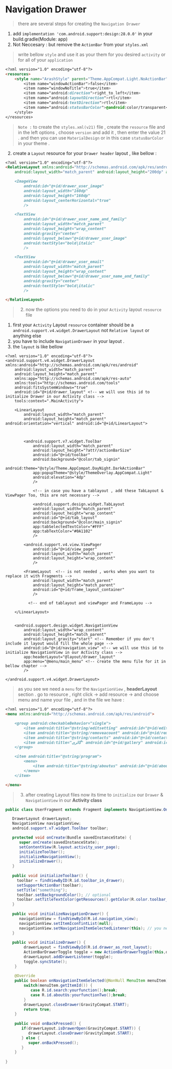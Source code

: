 # Navigation Drawer
> there are several steps for creating the `Navigation Drawer`
1. add `implementation 'com.android.support:design:28.0.0'` in your build.gradle(Module: app)
1. Not Neccesary : but remove the `ActionBar` from your `styles.xml`
> write bellow `style` and use it as your them for you desired `activity` or for all of your `application`
```markdown
<?xml version="1.0" encoding="utf-8"?>
<resources>
    <style name="ArashStyle" parent="Theme.AppCompat.Light.NoActionBar">
        <item name="windowActionBar">false</item>
        <item name="windowNoTitle">true</item>
        <item name="android:direction">right_to_left</item>
        <item name="android:layoutDirection">rtl</item>
        <item name="android:textDirection">rtl</item>
        <item name="android:statusBarColor">@android:color/transparent</item> <-- this item is only for v21 version -->
    </style>
</resources>
```
> `Note :` to create the `styles.xml(v21)` file , create the `resource` file and in the left options , choose `version` and add it , then enter the value 21 . and then you can use `MaterialDesign` or in this case `statusBarColor` in your theme .

2.   create a `Layout` resource for your `Drawer header` layout , like bellow :
```markdown
<?xml version="1.0" encoding="utf-8"?>
<RelativeLayout xmlns:android="http://schemas.android.com/apk/res/android"
    android:layout_width="match_parent" android:layout_height="200dp" android:background="#266CD5" android:id="@+id/drawer_header">

    <ImageView
        android:id="@+id/drawer_user_image"
        android:layout_width="160dp"
        android:layout_height="160dp"
        android:layout_centerHorizontal="true"
        />

    <TextView
        android:id="@+id/drawer_user_name_and_family"
        android:layout_width="match_parent"
        android:layout_height="wrap_content"
        android:gravity="center"
        android:layout_below="@+id/drawer_user_image"
        android:textStyle="bold|italic"
        />

    <TextView
        android:id="@+id/drawer_user_email"
        android:layout_width="match_parent"
        android:layout_height="wrap_content"
        android:layout_below="@+id/drawer_user_name_and_family"
        android:gravity="center"
        android:textStyle="bold|italic"
        />

</RelativeLayout>
```

> 2.   now the options you need to do in your `Activity` layout `resource` file
1. first your `Activity` Layout `resource` container should be a `android.support.v4.widget.DrawerLayout` not `Relative layout` or anything else
1. you have to include `NavigationDrawer` in your layout .
1. the `layout` is like bellow
```mariadb
<?xml version="1.0" encoding="utf-8"?>
<android.support.v4.widget.DrawerLayout xmlns:android="http://schemas.android.com/apk/res/android"
    android:layout_width="match_parent"
    android:layout_height="match_parent"
    xmlns:app="http://schemas.android.com/apk/res-auto"
    xmlns:tools="http://schemas.android.com/tools"
    android:fitsSystemWindows="true"
    android:id="@+id/drawer_layout" <!-- we will use this id to initialize Drawer in our Activity class -->
    tools:context=".MainActivity">
    
    <LinearLayout
        android:layout_width="match_parent"
        android:layout_height="match_parent" android:orientation="vertical" android:id="@+id/LinearLayout">
        
        
        
        <android.support.v7.widget.Toolbar
            android:layout_width="match_parent"
            android:layout_height="?attr/actionBarSize"
            android:id="@+id/toolbar"
            android:background="@color/tab_signin"
            android:theme="@style/Theme.AppCompat.DayNight.DarkActionBar"
            app:popupTheme="@style/ThemeOverlay.AppCompat.Light"
            android:elevation="4dp"
            />
            
            <!-- in case you have a tablayout , add these TabLayout & ViewPager Too, this are not necessary -->
            
            <android.support.design.widget.TabLayout
            android:layout_width="match_parent"
            android:layout_height="wrap_content"
            android:id="@+id/tab_layout"
            android:background="@color/main_signin"
            app:tabSelectedTextColor="#FFF"
            app:tabTextColor="#0A1102"
            />

        <android.support.v4.view.ViewPager
            android:id="@+id/view_pager"
            android:layout_width="match_parent"
            android:layout_height="wrap_content"
            />

        <FrameLayout  <!-- is not needed , works when you want to replace it with Fragments -->
            android:layout_width="match_parent"
            android:layout_height="match_parent"
            android:id="@+id/frame_layout_container"
            />
            
          <!-- end of tablayout and viewPager and FrameLayou -->

    </LinearLayout>


    <android.support.design.widget.NavigationView
        android:layout_width="wrap_content"
        android:layout_height="match_parent"
        android:layout_gravity="start" <!-- Remember if you don't include it layout would fill the whole page -->
        android:id="@+id/navigation_view" <!-- we will use this id to initialize NavigationView in our Activity class -->
        app:headerLayout="@layout/drawer_layout"
        app:menu="@menu/main_menu" <!-- create the menu file for it in bellow chapter -->
        />

</android.support.v4.widget.DrawerLayout>
```

> as you see we need a `menu` for the `NavigationView` , **headerLayout** section .
> go to resource , right click -> add resource -> and choose menu and name your file , and in the file we have :
```markdown
<?xml version="1.0" encoding="utf-8"?>
<menu xmlns:android="http://schemas.android.com/apk/res/android">

    <group android:checkableBehavior="single">
        <item android:title="@string/editsetting" android:id="@+id/edit" android:icon="@drawable/edit" />
        <item android:title="@string/removeacount" android:id="@+id/remove" android:icon="@drawable/trash" />
        <item android:title="@string/contacts" android:id="@+id/contacts" android:icon="@drawable/contacts" />
        <item android:title="گالری" android:id="@+id/gallery" android:icon="@drawable/gallery" />
    </group>

    <item android:title="@string/program">
        <menu>
            <item android:title="@string/aboutus" android:id="@+id/about_us" android:icon="@drawable/info" />
        </menu>
    </item>

</menu>
```

> 3. after creating Layout files now its time to `initialize` our `Drawer` & `NavigationView` in our **Activity class**
```java
public class UserFragment extends Fragment implements NavigationView.OnNavigationItemSelectedListener {

   DrawerLayout drawerLayout;
   NavigationView navigationView;
   android.support.v7.widget.Toolbar toolbar;

   protected void onCreate(Bundle savedInstanceState) {
      super.onCreate(savedInstanceState);
      setContentView(R.layout.activity_user_page);
      initializeToolbar();
      initializeNavigationView();
      initializeDrawer();
   }
  
   public void initializeToolbar() {
     toolbar = findViewByID(R.id.toolbar_in_drawer);
     setSupportActionBar(toolbar);
     setTitle("something");
     toolbar.setBackgroundColor(); // optional
     toolbar.setTitleTextColor(getResources().getColor(R.color.toolbar_title_color)); // optional
   }
   
   public void initializeNavigationDrawer() {
      navigationView = findViewById(R.id.navigation_view);
      navigationView.setItemIconTintList(null);
      navigationView.setNavigationItemSelectedListener(this); // you need to implement its interface in the class definition
   }
   
   public void initializeDrawer() {
        drawerLayout = findViewById(R.id.drawer_as_root_layout);
        ActionBarDrawerToggle toggle = new ActionBarDrawerToggle(this,drawerLayout,toolbar,R.string.openDrawer,R.string.closeDrawer);
        drawerLayout.addDrawerListener(toggle);
        toggle.syncState();
    }
    
    @Override
    public boolean onNavigationItemSelected(@NonNull MenuItem menuItem) {
        switch(menuItem.getItemId()) {
           case R.id.search:yourfunction();break;
           case R.id.aboutUs:yourfunctionTwo();break;
        }
        drawerLayout.closeDrawer(GravityCompat.START);
        return true;
    }
    
    public void onBackPressed() {
       if(drawerLayout.isDrawerOpen(GravityCompat.START)) {
          drawerLayout.closeDrawer(GravityCompat.START);
       } else {
          super.onBackPressed();
       }
    }
  
}
```

  















